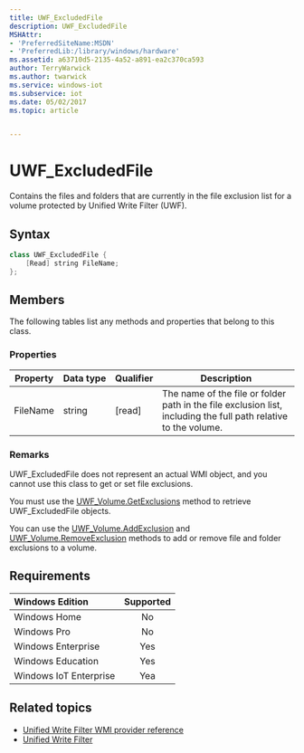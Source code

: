 ```yaml
---
title: UWF_ExcludedFile
description: UWF_ExcludedFile
MSHAttr:
- 'PreferredSiteName:MSDN'
- 'PreferredLib:/library/windows/hardware'
ms.assetid: a63710d5-2135-4a52-a891-ea2c370ca593
author: TerryWarwick
ms.author: twarwick
ms.service: windows-iot
ms.subservice: iot
ms.date: 05/02/2017
ms.topic: article


---
```

# UWF_ExcludedFile

Contains the files and folders that are currently in the file exclusion list for a volume protected by Unified Write Filter (UWF).

## Syntax

```powershell
class UWF_ExcludedFile {
    [Read] string FileName;
};
```

## Members

The following tables list any methods and properties that belong to this class.

### Properties

| Property | Data&nbsp;type | Qualifier | Description |
|----------|-----------|-----------|-------------|
| FileName | string | [read] | The name of the file or folder path in the file exclusion list, including the full path relative to the volume. |

### Remarks

UWF_ExcludedFile does not represent an actual WMI object, and you cannot use this class to get or set file exclusions.

You must use the [UWF_Volume.GetExclusions](uwf-volumegetexclusions.md) method to retrieve UWF_ExcludedFile objects.

You can use the [UWF_Volume.AddExclusion](uwf-volumeaddexclusion.md) and [UWF_Volume.RemoveExclusion](uwf-volumeremoveexclusion.md) methods to add or remove file and folder exclusions to a volume.

## Requirements

| Windows Edition        | Supported |
|:-----------------------|:---------:|
| Windows Home           | No        |
| Windows Pro            | No        |
| Windows Enterprise     | Yes       |
| Windows Education      | Yes       |
| Windows IoT Enterprise | Yea       |

## Related topics

- [Unified Write Filter WMI provider reference](uwf-wmi-provider-reference.md)
- [Unified Write Filter](unified-write-filter.md)

